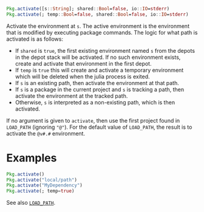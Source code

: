 ```julia
Pkg.activate([s::String]; shared::Bool=false, io::IO=stderr)
Pkg.activate(; temp::Bool=false, shared::Bool=false, io::IO=stderr)
```

Activate the environment at `s`. The active environment is the environment that is modified by executing package commands. The logic for what path is activated is as follows:

  * If `shared` is `true`, the first existing environment named `s` from the depots in the depot stack will be activated. If no such environment exists, create and activate that environment in the first depot.
  * If `temp` is `true` this will create and activate a temporary environment which will be deleted when the julia process is exited.
  * If `s` is an existing path, then activate the environment at that path.
  * If `s` is a package in the current project and `s` is tracking a path, then activate the environment at the tracked path.
  * Otherwise, `s` is interpreted as a non-existing path, which is then activated.

If no argument is given to `activate`, then use the first project found in `LOAD_PATH` (ignoring `"@"`). For the default value of `LOAD_PATH`, the result is to activate the `@v#.#` environment.

# Examples

```julia
Pkg.activate()
Pkg.activate("local/path")
Pkg.activate("MyDependency")
Pkg.activate(; temp=true)
```

See also [`LOAD_PATH`](https://docs.julialang.org/en/v1/base/constants/#Base.LOAD_PATH).
